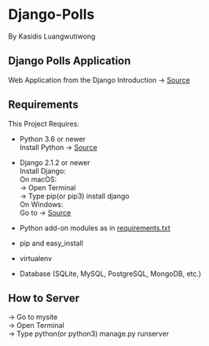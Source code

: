 # Django-Polls
By Kasidis Luangwutiwong

## Django Polls Application

Web Application from the Django Introduction
-> [Source](https://docs.djangoproject.com/en/2.2/intro/)

## Requirements

This Project Requires:
* Python 3.6 or newer<br />
Install Python -> [Source](https://www.python.org/downloads/)

* Django 2.1.2 or newer<br />
Install Django: <br />
    On macOS:<br />
        -> Open Terminal<br />
        -> Type pip(or pip3) install django<br />
    On Windows:<br />
        Go to -> [Source](https://docs.djangoproject.com/en/2.2/howto/windows/)
        
* Python add-on modules as in [requirements.txt](requirements.txt)
* pip and easy_install
* virtualenv
* Database (SQLite, MySQL, PostgreSQL, MongoDB, etc.)

## How to Server

-> Go to mysite<br />
-> Open Terminal<br />
-> Type python(or python3) manage.py runserver

